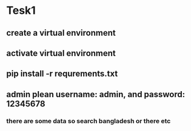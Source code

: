 # Tesk1
## create a virtual environment
## activate virtual environment
## pip install -r requrements.txt
## admin plean username: admin, and password: 12345678

### there are some data so search bangladesh or there etc

